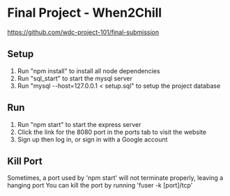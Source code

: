 # Final Project - When2Chill
https://github.com/wdc-project-101/final-submission

## Setup
1. Run "npm install" to install all node dependencies
2. Run "sql_start" to start the mysql server
3. Run "mysql --host=127.0.0.1 < setup.sql" to setup the project database

## Run
1. Run "npm start" to start the express server
2. Click the link for the 8080 port in the ports tab to visit the website
3. Sign up then log in, or sign in with a Google account

## Kill Port
Sometimes, a port used by 'npm start' will not terminate properly, leaving a hanging port
You can kill the port by running 'fuser -k [port]/tcp'